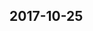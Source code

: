 ## 2017-10-25

<script>
fetch(lively4url + "/doc/journal/2017-10-25_connectors.html").then(r => r.text())
</script>


<script>
fetch(lively4url + "/doc/journal/2017-10-25_connectors.html").then(r => r.text())
</script>